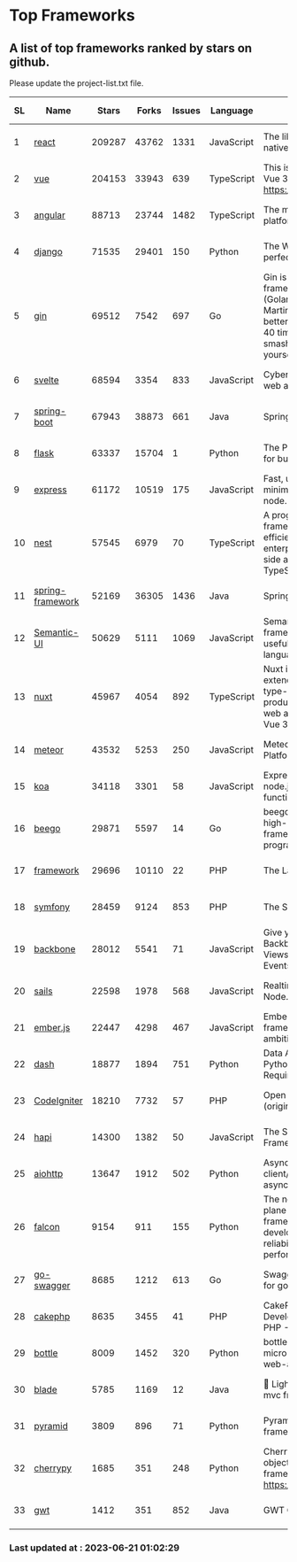 # Top Frameworks
## A list of top frameworks ranked by stars on github.  
Please update the project-list.txt file.

| SL| Name  | Stars| Forks| Issues | Language | Description | Last Commit |
| --| ------| -----| ---- | ------ | -------- | ----------- | ----------- |
| 1 | [react](https://github.com/facebook/react) | 209287 | 43762 | 1331 | JavaScript | The library for web and native user interfaces | 2023-06-20 01:24:53 |
| 2 | [vue](https://github.com/vuejs/vue) | 204153 | 33943 | 639 | TypeScript | This is the repo for Vue 2. For Vue 3, go to https://github.com/vuejs/core | 2023-04-27 09:43:19 |
| 3 | [angular](https://github.com/angular/angular) | 88713 | 23744 | 1482 | TypeScript | The modern web developer’s platform | 2023-06-20 20:31:25 |
| 4 | [django](https://github.com/django/django) | 71535 | 29401 | 150 | Python | The Web framework for perfectionists with deadlines. | 2023-06-20 10:59:32 |
| 5 | [gin](https://github.com/gin-gonic/gin) | 69512 | 7542 | 697 | Go | Gin is a HTTP web framework written in Go (Golang). It features a Martini-like API with much better performance -- up to 40 times faster. If you need smashing performance, get yourself some Gin. | 2023-06-05 01:52:39 |
| 6 | [svelte](https://github.com/sveltejs/svelte) | 68594 | 3354 | 833 | JavaScript | Cybernetically enhanced web apps | 2023-06-20 21:30:59 |
| 7 | [spring-boot](https://github.com/spring-projects/spring-boot) | 67943 | 38873 | 661 | Java | Spring Boot | 2023-06-20 15:47:21 |
| 8 | [flask](https://github.com/pallets/flask) | 63337 | 15704 | 1 | Python | The Python micro framework for building web applications. | 2023-06-09 16:41:25 |
| 9 | [express](https://github.com/expressjs/express) | 61172 | 10519 | 175 | JavaScript | Fast, unopinionated, minimalist web framework for node. | 2023-05-16 01:53:48 |
| 10 | [nest](https://github.com/nestjs/nest) | 57545 | 6979 | 70 | TypeScript | A progressive Node.js framework for building efficient, scalable, and enterprise-grade server-side applications with TypeScript/JavaScript 🚀 | 2023-06-20 07:05:16 |
| 11 | [spring-framework](https://github.com/spring-projects/spring-framework) | 52169 | 36305 | 1436 | Java | Spring Framework | 2023-06-20 20:53:12 |
| 12 | [Semantic-UI](https://github.com/Semantic-Org/Semantic-UI) | 50629 | 5111 | 1069 | JavaScript | Semantic is a UI component framework based around useful principles from natural language. | 2023-01-11 17:05:32 |
| 13 | [nuxt](https://github.com/nuxt/nuxt) | 45967 | 4054 | 892 | TypeScript | Nuxt is an intuitive and extendable way to create type-safe, performant and production-grade full-stack web apps and websites with Vue 3. | 2023-06-20 21:01:31 |
| 14 | [meteor](https://github.com/meteor/meteor) | 43532 | 5253 | 250 | JavaScript | Meteor, the JavaScript App Platform | 2023-06-01 19:53:32 |
| 15 | [koa](https://github.com/koajs/koa) | 34118 | 3301 | 58 | JavaScript | Expressive middleware for node.js using ES2017 async functions | 2023-05-17 07:50:49 |
| 16 | [beego](https://github.com/beego/beego) | 29871 | 5597 | 14 | Go | beego is an open-source, high-performance web framework for the Go programming language. | 2023-06-20 09:54:03 |
| 17 | [framework](https://github.com/laravel/framework) | 29696 | 10110 | 22 | PHP | The Laravel Framework. | 2023-06-20 19:46:51 |
| 18 | [symfony](https://github.com/symfony/symfony) | 28459 | 9124 | 853 | PHP | The Symfony PHP framework | 2023-06-20 20:44:45 |
| 19 | [backbone](https://github.com/jashkenas/backbone) | 28012 | 5541 | 71 | JavaScript | Give your JS App some Backbone with Models, Views, Collections, and Events | 2023-01-04 11:09:21 |
| 20 | [sails](https://github.com/balderdashy/sails) | 22598 | 1978 | 568 | JavaScript | Realtime MVC Framework for Node.js | 2023-06-16 20:18:02 |
| 21 | [ember.js](https://github.com/emberjs/ember.js) | 22447 | 4298 | 467 | JavaScript | Ember.js - A JavaScript framework for creating ambitious web applications | 2023-06-13 14:05:00 |
| 22 | [dash](https://github.com/plotly/dash) | 18877 | 1894 | 751 | Python | Data Apps & Dashboards for Python. No JavaScript Required. | 2023-06-16 14:24:38 |
| 23 | [CodeIgniter](https://github.com/bcit-ci/CodeIgniter) | 18210 | 7732 | 57 | PHP | Open Source PHP Framework (originally from EllisLab) | 2023-04-07 17:57:13 |
| 24 | [hapi](https://github.com/hapijs/hapi) | 14300 | 1382 | 50 | JavaScript | The Simple, Secure Framework Developers Trust | 2023-04-24 22:09:20 |
| 25 | [aiohttp](https://github.com/aio-libs/aiohttp) | 13647 | 1912 | 502 | Python | Asynchronous HTTP client/server framework for asyncio and Python | 2023-06-09 18:30:52 |
| 26 | [falcon](https://github.com/falconry/falcon) | 9154 | 911 | 155 | Python | The no-magic web data plane API and microservices framework for Python developers, with a focus on reliability, correctness, and performance at scale. | 2023-06-04 18:45:06 |
| 27 | [go-swagger](https://github.com/go-swagger/go-swagger) | 8685 | 1212 | 613 | Go | Swagger 2.0 implementation for go | 2023-06-10 18:01:14 |
| 28 | [cakephp](https://github.com/cakephp/cakephp) | 8635 | 3455 | 41 | PHP | CakePHP: The Rapid Development Framework for PHP - Official Repository | 2023-06-20 20:12:59 |
| 29 | [bottle](https://github.com/bottlepy/bottle) | 8009 | 1452 | 320 | Python | bottle.py is a fast and simple micro-framework for python web-applications. | 2022-09-05 15:24:52 |
| 30 | [blade](https://github.com/lets-blade/blade) | 5785 | 1169 | 12 | Java | :rocket: Lightning fast and elegant mvc framework for Java8 | 2023-06-16 05:18:49 |
| 31 | [pyramid](https://github.com/Pylons/pyramid) | 3809 | 896 | 71 | Python | Pyramid - A Python web framework | 2023-05-11 06:49:29 |
| 32 | [cherrypy](https://github.com/cherrypy/cherrypy) | 1685 | 351 | 248 | Python | CherryPy is a pythonic, object-oriented HTTP framework.      https://cherrypy.dev | 2023-05-04 23:04:12 |
| 33 | [gwt](https://github.com/gwtproject/gwt) | 1412 | 351 | 852 | Java | GWT Open Source Project | 2023-06-19 19:30:38 |

### Last updated at : 2023-06-21 01:02:29
